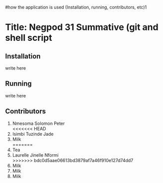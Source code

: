 #how the application is used (Installation, running, contributors, etc)1
<h1> Title: Negpod 31 Summative (git and shell script </h1>

<h2> Installation</h2>
    <p> write here</p>

<h2> Running </h2>
    <p> write here </p>

<h2> Contributors </h2>
    <ol>
        <li>Nmesoma Solomon Peter</li>
<<<<<<< HEAD
        <li>Isimbi Tuzinde Jade</li>
        <li>Milk</li>
=======
        <li>Tea</li>
        <li>Laurelle Jinelle Nformi</li>
>>>>>>> bdc0d5aae06613bd3879af7a46f910e127d74dd7
        <li>Milk</li>
        <li>Milk</li>
        <li>Milk</li>
    </ol>
